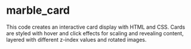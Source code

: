 # marble_card
This code creates an interactive card display with HTML and CSS. Cards are styled with hover and click effects for scaling and revealing content, layered with different z-index values and rotated images.

